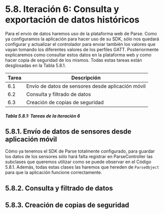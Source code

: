 # 5.8. Iteración 6: Consulta y exportación de datos históricos

Para el envío de datos haremos uso de la plataforma web de Parse. Como ya configuramos la aplicación para hacer uso de su SDK, sólo nos quedará configurar y actualizar el controlador para enviar también los valores que vayan tomando los diferentes valores de los perfiles GATT. Posteriormente explicaremos como consultar estos datos en la plataforma web y como hacer copia de seguridad de los mismos. Todas estas tareas están desglosadas en la Tabla 5.8.1.

| Tarea | Descripción |
| -- | -- |
| 6.1 | Envío de datos de sensores desde aplicación móvil|
| 6.2 | Consulta y filtrado de datos|
| 6.3 | Creación de copias de seguridad|
##### *Tabla 5.8.1: Tareas de la iteración 6* 

## 5.8.1. Envío de datos de sensores desde aplicación móvil

Cómo ya tenemos el SDK de Parse totalmente configurado, para guardar los datos de los sensores sólo hará falta registrar en ParseController las subclases que queremos utilizar como se puede observar en el Código 5.8.1. Además, todas estas clases las haremos que hereden de ```ParseObject``` para que la aplicación funcione correctamente.






## 5.8.2. Consulta y filtrado de datos








## 5.8.3. Creación de copias de seguridad

